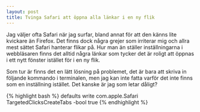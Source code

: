 ```yaml
---
layout: post
title: Tvinga Safari att öppna alla länkar i en ny flik
---
```


Jag väljer ofta Safari när jag surfar, bland annat för att den känns lite kvickare än Firefox. Det finns dock några grejer som irriterar mig och allra mest sättet Safari hanterar flikar på. Hur man än ställer inställningarna i webbläsaren finns det alltid några länkar som tycker det är roligt att öppnas i ett nytt fönster istället för i en ny flik.

Som tur är finns det en lätt lösning på problemet, det är bara att skriva in följande kommando i terminalen, men jag kan inte fatta varför det inte finns som en inställning istället. Det kanske är jag som letar dåligt?

{% highlight bash %}
defaults write com.apple.Safari TargetedClicksCreateTabs -bool true
{% endhighlight %}

